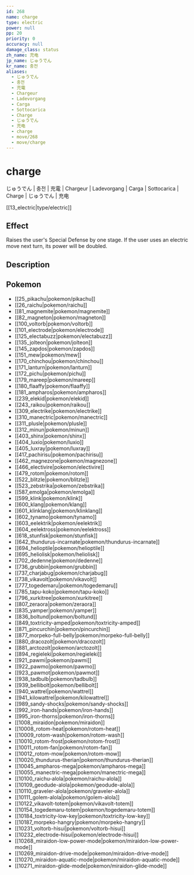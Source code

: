 ```yaml
---
id: 268
name: charge
type: electric
power: null
pp: 20
priority: 0
accuracy: null
damage_class: status
zh_name: 充电
jp_name: じゅうでん
kr_name: 충전
aliases:
  - じゅうでん
  - 충전
  - 充電
  - Chargeur
  - Ladevorgang
  - Carga
  - Sottocarica
  - Charge
  - じゅうでん
  - 充电
  - charge
  - move/268
  - move/charge
---
```

# charge
    
じゅうでん | 충전 | 充電 | Chargeur | Ladevorgang | Carga | Sottocarica | Charge | じゅうでん | 充电

[[13_electric|type/electric]]

## Effect

Raises the user's Special Defense by one stage.  If the user uses an electric move next turn, its power will be doubled.

## Description



## Pokemon

- [[25_pikachu|pokemon/pikachu]]
- [[26_raichu|pokemon/raichu]]
- [[81_magnemite|pokemon/magnemite]]
- [[82_magneton|pokemon/magneton]]
- [[100_voltorb|pokemon/voltorb]]
- [[101_electrode|pokemon/electrode]]
- [[125_electabuzz|pokemon/electabuzz]]
- [[135_jolteon|pokemon/jolteon]]
- [[145_zapdos|pokemon/zapdos]]
- [[151_mew|pokemon/mew]]
- [[170_chinchou|pokemon/chinchou]]
- [[171_lanturn|pokemon/lanturn]]
- [[172_pichu|pokemon/pichu]]
- [[179_mareep|pokemon/mareep]]
- [[180_flaaffy|pokemon/flaaffy]]
- [[181_ampharos|pokemon/ampharos]]
- [[239_elekid|pokemon/elekid]]
- [[243_raikou|pokemon/raikou]]
- [[309_electrike|pokemon/electrike]]
- [[310_manectric|pokemon/manectric]]
- [[311_plusle|pokemon/plusle]]
- [[312_minun|pokemon/minun]]
- [[403_shinx|pokemon/shinx]]
- [[404_luxio|pokemon/luxio]]
- [[405_luxray|pokemon/luxray]]
- [[417_pachirisu|pokemon/pachirisu]]
- [[462_magnezone|pokemon/magnezone]]
- [[466_electivire|pokemon/electivire]]
- [[479_rotom|pokemon/rotom]]
- [[522_blitzle|pokemon/blitzle]]
- [[523_zebstrika|pokemon/zebstrika]]
- [[587_emolga|pokemon/emolga]]
- [[599_klink|pokemon/klink]]
- [[600_klang|pokemon/klang]]
- [[601_klinklang|pokemon/klinklang]]
- [[602_tynamo|pokemon/tynamo]]
- [[603_eelektrik|pokemon/eelektrik]]
- [[604_eelektross|pokemon/eelektross]]
- [[618_stunfisk|pokemon/stunfisk]]
- [[642_thundurus-incarnate|pokemon/thundurus-incarnate]]
- [[694_helioptile|pokemon/helioptile]]
- [[695_heliolisk|pokemon/heliolisk]]
- [[702_dedenne|pokemon/dedenne]]
- [[736_grubbin|pokemon/grubbin]]
- [[737_charjabug|pokemon/charjabug]]
- [[738_vikavolt|pokemon/vikavolt]]
- [[777_togedemaru|pokemon/togedemaru]]
- [[785_tapu-koko|pokemon/tapu-koko]]
- [[796_xurkitree|pokemon/xurkitree]]
- [[807_zeraora|pokemon/zeraora]]
- [[835_yamper|pokemon/yamper]]
- [[836_boltund|pokemon/boltund]]
- [[849_toxtricity-amped|pokemon/toxtricity-amped]]
- [[871_pincurchin|pokemon/pincurchin]]
- [[877_morpeko-full-belly|pokemon/morpeko-full-belly]]
- [[880_dracozolt|pokemon/dracozolt]]
- [[881_arctozolt|pokemon/arctozolt]]
- [[894_regieleki|pokemon/regieleki]]
- [[921_pawmi|pokemon/pawmi]]
- [[922_pawmo|pokemon/pawmo]]
- [[923_pawmot|pokemon/pawmot]]
- [[938_tadbulb|pokemon/tadbulb]]
- [[939_bellibolt|pokemon/bellibolt]]
- [[940_wattrel|pokemon/wattrel]]
- [[941_kilowattrel|pokemon/kilowattrel]]
- [[989_sandy-shocks|pokemon/sandy-shocks]]
- [[992_iron-hands|pokemon/iron-hands]]
- [[995_iron-thorns|pokemon/iron-thorns]]
- [[1008_miraidon|pokemon/miraidon]]
- [[10008_rotom-heat|pokemon/rotom-heat]]
- [[10009_rotom-wash|pokemon/rotom-wash]]
- [[10010_rotom-frost|pokemon/rotom-frost]]
- [[10011_rotom-fan|pokemon/rotom-fan]]
- [[10012_rotom-mow|pokemon/rotom-mow]]
- [[10020_thundurus-therian|pokemon/thundurus-therian]]
- [[10045_ampharos-mega|pokemon/ampharos-mega]]
- [[10055_manectric-mega|pokemon/manectric-mega]]
- [[10100_raichu-alola|pokemon/raichu-alola]]
- [[10109_geodude-alola|pokemon/geodude-alola]]
- [[10110_graveler-alola|pokemon/graveler-alola]]
- [[10111_golem-alola|pokemon/golem-alola]]
- [[10122_vikavolt-totem|pokemon/vikavolt-totem]]
- [[10154_togedemaru-totem|pokemon/togedemaru-totem]]
- [[10184_toxtricity-low-key|pokemon/toxtricity-low-key]]
- [[10187_morpeko-hangry|pokemon/morpeko-hangry]]
- [[10231_voltorb-hisui|pokemon/voltorb-hisui]]
- [[10232_electrode-hisui|pokemon/electrode-hisui]]
- [[10268_miraidon-low-power-mode|pokemon/miraidon-low-power-mode]]
- [[10269_miraidon-drive-mode|pokemon/miraidon-drive-mode]]
- [[10270_miraidon-aquatic-mode|pokemon/miraidon-aquatic-mode]]
- [[10271_miraidon-glide-mode|pokemon/miraidon-glide-mode]]


